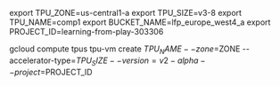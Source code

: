export TPU_ZONE=us-central1-a export TPU_SIZE=v3-8 export TPU_NAME=comp1 export BUCKET_NAME=lfp_europe_west4_a export PROJECT_ID=learning-from-play-303306


gcloud compute tpus tpu-vm create $TPU_NAME --zone=$ZONE --accelerator-type=$TPU_SIZE --version=v2-alpha --project=$PROJECT_ID


